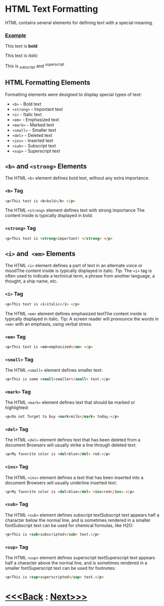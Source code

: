 # HTML Text Formatting

HTML contains several elements for defining text with a special meaning.

### [Example](Text_Formatting.html)

<p>This text is <b>bold</b> </p>
<p>This text is <i>italic</i> </p>
<p>This is <sub>subscript</sub> and <sup>superscript</sup> </p>

## HTML Formatting Elements
Formatting elements were designed to display special types of text:
- `<b>` - Bold text
- `<strong>` - Important text
- `<i>` - Italic text
- `<em>` - Emphasized text
- `<mark>` - Marked text
- `<small>` - Smaller text
- `<del>` - Deleted text
- `<ins>` - Inserted text
- `<sub>` - Subscript text
- `<sup>` - Superscript text

## `<b>` and `<strong>` Elements
The HTML `<b>` element defines bold text, without any extra importance.

### **`<b>` Tag**
```html
<p>This text is <b>bold</b> </p>
```

The HTML `<strong>` element defines text with strong importance The content inside is typically displayed in bold.

### **`<strong>` Tag**
```html
<p>This text is <strong>important! </strong> </p>
```

## `<i>` and` <em>` Elements
The HTML `<i>` element defines a part of text in an alternate voice or moodThe content inside is typically displayed in italic.
Tip: The `<i>` tag is often used to indicate a technical term, a phrase from another language, a thought, a ship name, etc.

### `<i>` Tag
```html
<p>This text is <i>italic</i> </p>
```

The HTML `<em>` element defines emphasized textThe content inside is typically displayed in italic.
Tip: A screen reader will pronounce the words in `<em>` with an emphasis, using verbal stress.

### `<em>` Tag
```html
<p>This text is <em>emphasized</em> </p>
```

### `<small>` Tag
The HTML `<small>` element defines smaller text:

```html
<p>This is some <small>smaller</small> text.</p>
```

### `<mark>` Tag
The HTML `<mark>` element defines text that should be marked or highlighted:

```html
<p>Do not forget to buy <mark>milk</mark> today.</p>
```

### `<del>` Tag
The HTML `<del>` element defines text that has been deleted from a document Browsers will usually strike a line through deleted text:

```html
<p>My favorite color is <del>blue</del> red.</p>
```

### `<ins>` Tag
The HTML `<ins>` element defines a text that has been inserted into a document Browsers will usually underline inserted text:

```html
<p>My favorite color is <del>blue</del> <ins>red</ins>.</p>
```

### `<sub>` Tag
The HTML `<sub>` element defines subscript textSubscript text appears half a character below the normal line, and is sometimes rendered in a smaller fontSubscript text can be used for chemical formulas, like H2O:

```html
<p>This is <sub>subscripted</sub> text.</p>
```

### `<sup>` Tag
The HTML `<sup>` element defines superscript textSuperscript text appears half a character above the normal line, and is sometimes rendered in a smaller fontSuperscript text can be used for footnotes:

```html
<p>This is <sup>superscripted</sup> text.</p>
```

# [<<<Back](../05_Element_&_Attributes/02_Attributes.md) : [Next>>>](../07_Quotation_and_Citation/Quotation_and_Citation.md)